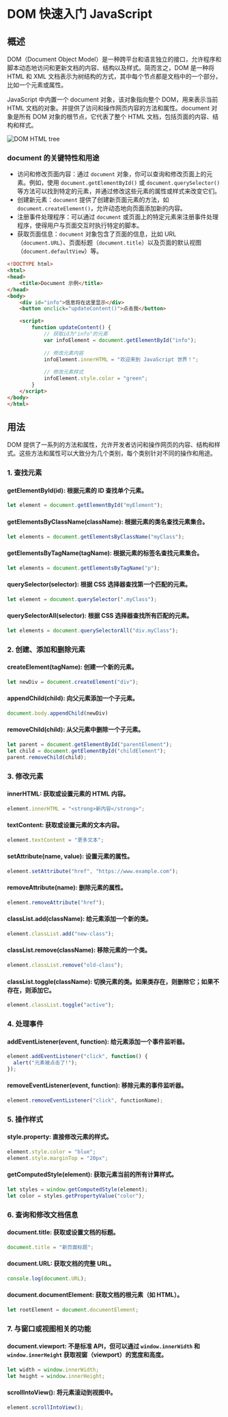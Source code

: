# DOM 快速入门 JavaScript

## 概述

DOM（Document Object Model）是一种跨平台和语言独立的接口，允许程序和脚本动态地访问和更新文档的内容、结构以及样式。简而言之，DOM 是一种将 HTML 和 XML 文档表示为树结构的方式，其中每个节点都是文档中的一个部分，比如一个元素或属性。

JavaScript 中内置一个 document 对象，该对象指向整个 DOM，用来表示当前 HTML 文档的对象。并提供了访问和操作网页内容的方法和属性。document 对象是所有 DOM 对象的根节点，它代表了整个 HTML 文档，包括页面的内容、结构和样式。

![DOM HTML tree](https://fastly.jsdelivr.net/gh/Konnor-Jade/image-host/img/202404152039704.gif)

### document 的关键特性和用途

- 访问和修改页面内容：通过 `document` 对象，你可以查询和修改页面上的元素。例如，使用 `document.getElementById()` 或 `document.querySelector()` 等方法可以找到特定的元素，并通过修改这些元素的属性或样式来改变它们。
- 创建新元素：`document` 提供了创建新页面元素的方法，如 `document.createElement()`，允许动态地向页面添加新的内容。
- 注册事件处理程序：可以通过 `document` 或页面上的特定元素来注册事件处理程序，使得用户与页面交互时执行特定的脚本。
- 获取页面信息：`document` 对象包含了页面的信息，比如 URL（`document.URL`）、页面标题（`document.title`）以及页面的默认视图（`document.defaultView`）等。

```html
<!DOCTYPE html>
<html>
<head>
    <title>Document 示例</title>
</head>
<body>
    <div id="info">信息将在这里显示</div>
    <button onclick="updateContent()">点击我</button>

    <script>
        function updateContent() {
            // 获取id为"info"的元素
            var infoElement = document.getElementById("info");
            
            // 修改元素内容
            infoElement.innerHTML = "欢迎来到 JavaScript 世界！";
            
            // 修改元素样式
            infoElement.style.color = "green";
        }
    </script>
</body>
</html>
```

## 用法

DOM 提供了一系列的方法和属性，允许开发者访问和操作网页的内容、结构和样式。这些方法和属性可以大致分为几个类别，每个类别针对不同的操作和用途。

### 1. 查找元素

#### **getElementById(id)**: 根据元素的 ID 查找单个元素。

```javascript
let element = document.getElementById("myElement");
```

#### **getElementsByClassName(className)**: 根据元素的类名查找元素集合。

```javascript
let elements = document.getElementsByClassName("myClass");
```

#### **getElementsByTagName(tagName)**: 根据元素的标签名查找元素集合。

```javascript
let elements = document.getElementsByTagName("p");
```

#### **querySelector(selector)**: 根据 CSS 选择器查找第一个匹配的元素。

```javascript
let element = document.querySelector(".myClass");
```

#### **querySelectorAll(selector)**: 根据 CSS 选择器查找所有匹配的元素。

```javascript
let elements = document.querySelectorAll("div.myClass");
```

### 2. 创建、添加和删除元素

#### **createElement(tagName)**: 创建一个新的元素。

```javascript
let newDiv = document.createElement("div");
```

#### **appendChild(child)**: 向父元素添加一个子元素。

```javascript
document.body.appendChild(newDiv)
```

#### **removeChild(child)**: 从父元素中删除一个子元素。

```javascript
let parent = document.getElementById("parentElement");
let child = document.getElementById("childElement");
parent.removeChild(child);
```

### 3. 修改元素

#### **innerHTML**: 获取或设置元素的 HTML 内容。

```javascript
element.innerHTML = "<strong>新内容</strong>";
```

#### **textContent**: 获取或设置元素的文本内容。

```javascript
element.textContent = "更多文本";
```

#### **setAttribute(name, value)**: 设置元素的属性。

```javascript
element.setAttribute("href", "https://www.example.com");
```

#### **removeAttribute(name)**: 删除元素的属性。

```javascript
element.removeAttribute("href");
```

#### **classList.add(className)**: 给元素添加一个新的类。

```javascript
element.classList.add("new-class");
```

#### **classList.remove(className)**: 移除元素的一个类。

```javascript
element.classList.remove("old-class");
```

#### **classList.toggle(className)**: 切换元素的类。如果类存在，则删除它；如果不存在，则添加它。

```javascript
element.classList.toggle("active");
```

### 4. 处理事件

#### **addEventListener(event, function)**: 给元素添加一个事件监听器。

```javascript
element.addEventListener("click", function() {
  alert("元素被点击了!");
});
```

#### **removeEventListener(event, function)**: 移除元素的事件监听器。

```javascript
element.removeEventListener("click", functionName);
```

### 5. 操作样式

#### **style.property**: 直接修改元素的样式。

```javascript
element.style.color = "blue";
element.style.marginTop = "20px";
```

#### **getComputedStyle(element)**: 获取元素当前的所有计算样式。

```javascript
let styles = window.getComputedStyle(element);
let color = styles.getPropertyValue("color");
```

### 6. 查询和修改文档信息

#### **document.title**: 获取或设置文档的标题。

```javascript
document.title = "新页面标题";
```

#### **document.URL**: 获取文档的完整 URL。

```javascript
console.log(document.URL);
```

#### **document.documentElement**: 获取文档的根元素（如 HTML）。

```javascript
let rootElement = document.documentElement;
```

### 7. 与窗口或视图相关的功能

#### **document.viewport**: 不是标准 API，但可以通过 `window.innerWidth` 和 `window.innerHeight` 获取视窗（viewport）的宽度和高度。

```javascript
let width = window.innerWidth;
let height = window.innerHeight;
```

#### **scrollIntoView()**: 将元素滚动到视图中。

```javascript
element.scrollIntoView();
```
